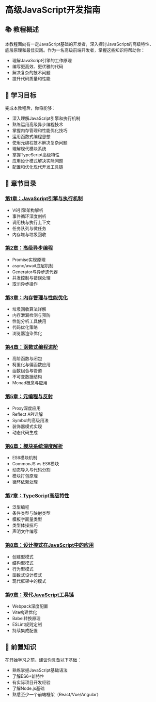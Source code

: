 # 高级JavaScript开发指南

## 📚 教程概述

本教程面向有一定JavaScript基础的开发者，深入探讨JavaScript的高级特性、底层原理和最佳实践。作为一名高级前端开发者，掌握这些知识将帮助你：

- 理解JavaScript引擎的工作原理
- 编写更高效、更优雅的代码
- 解决复杂的技术问题
- 提升代码质量和性能

## 🎯 学习目标

完成本教程后，你将能够：

- 深入理解JavaScript引擎和执行机制
- 熟练运用高级异步编程技术
- 掌握内存管理和性能优化技巧
- 运用函数式编程思想
- 使用元编程技术解决复杂问题
- 理解现代模块系统
- 掌握TypeScript高级特性
- 应用设计模式解决实际问题
- 配置和优化现代开发工具链

## 📖 章节目录

### [第1章：JavaScript引擎与执行机制](./chapter-01/)
- V8引擎架构解析
- 事件循环深度剖析
- 调用栈与执行上下文
- 任务队列与微任务
- 内存堆与垃圾回收

### [第2章：高级异步编程](./chapter-02/)
- Promise实现原理
- async/await底层机制
- Generator与异步迭代器
- 并发控制与错误处理
- 取消异步操作

### [第3章：内存管理与性能优化](./chapter-03/)
- 垃圾回收算法详解
- 内存泄漏检测与预防
- 性能分析工具使用
- 代码优化策略
- 浏览器渲染优化

### [第4章：函数式编程进阶](./chapter-04/)
- 高阶函数与闭包
- 柯里化与偏函数应用
- 函数组合与管道
- 不可变数据结构
- Monad概念与应用

### [第5章：元编程与反射](./chapter-05/)
- Proxy深度应用
- Reflect API详解
- Symbol的高级用法
- 装饰器模式实现
- 动态代码生成

### [第6章：模块系统深度解析](./chapter-06/)
- ES6模块机制
- CommonJS vs ES6模块
- 动态导入与代码分割
- 模块打包原理
- 循环依赖处理

### [第7章：TypeScript高级特性](./chapter-07/)
- 泛型编程
- 条件类型与映射类型
- 模板字面量类型
- 类型体操技巧
- 声明文件编写

### [第8章：设计模式在JavaScript中的应用](./chapter-08/)
- 创建型模式
- 结构型模式
- 行为型模式
- 函数式设计模式
- 现代框架中的模式

### [第9章：现代JavaScript工具链](./chapter-09/)
- Webpack深度配置
- Vite构建优化
- Babel转换原理
- ESLint规则定制
- 持续集成配置

## 🔧 前置知识

在开始学习之前，建议你具备以下基础：

- 熟练掌握JavaScript基础语法
- 了解ES6+新特性
- 有实际项目开发经验
- 了解Node.js基础
- 熟悉至少一个前端框架（React/Vue/Angular）